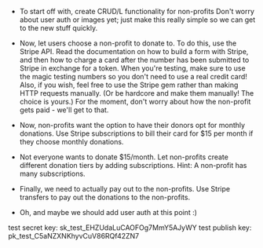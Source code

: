 * To start off with, create CRUD/L functionality for non-profits Don't worry about user auth or images yet; just make this really simple so we can get to the new stuff quickly.

* Now, let users choose a non-profit to donate to. To do this, use the Stripe API. Read the documentation on how to build a form with Stripe, and then how to charge a card after the number has been submitted to Stripe in exchange for a token. When you're testing, make sure to use the magic testing numbers so you don't need to use a real credit card! Also, if you wish, feel free to use the Stripe gem rather than making HTTP requests manually. (Or be hardcore and make them manually! The choice is yours.) For the moment, don't worry about how the non-profit gets paid - we'll get to that.

* Now, non-profits want the option to have their donors opt for monthly donations. Use Stripe subscriptions to bill their card for $15 per month if they choose monthly donations.

* Not everyone wants to donate $15/month. Let non-profits create different donation tiers by adding subscriptions. Hint: A non-profit has many subscriptions.

* Finally, we need to actually pay out to the non-profits. Use Stripe transfers to pay out the donations to the non-profits.

* Oh, and maybe we should add user auth at this point :)

test secret key: sk_test_EHZUdaLuCAOFOg7MmY5AJyWY
test publish key: pk_test_C5aNZXNKhyvCuV86RQf42ZN7

